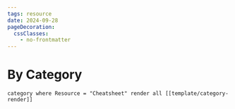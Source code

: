 ```yaml
---
tags: resource
date: 2024-09-28
pageDecoration:
  cssClasses:
    - no-frontmatter
---
```


# By Category
```query
category where Resource = "Cheatsheet" render all [[template/category-render]]
```
